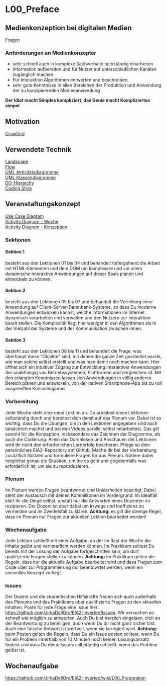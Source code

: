 # L00_Preface
## Medienkonzeption bei digitalen Medien
[Fragen](Material/Fragen.md)  
### Anforderungen an Medienkonzepter
- sehr schnell auch in komplexe Sachverhalte selbständig einarbeiten
- Information aufbereiten und für Nutzer auf unterschiedlichen Kanälen zugänglich machen.
- Für Interaktion Algorithmen entwerfen und beschreiben.
- sehr gute Kenntnisse in allen Bereichen der Produktion und Anwendung der zu konzipierenden Medienanwendung  

**Der Idiot macht Simples kompliziert, das Genie macht Kompliziertes simpel**
## Motivation
[Crawford](../X01_Appendix/Crawford/Crawford.html)
## Verwendete Technik
[Landscape](../X01_Appendix/Landscape/EIA2Landscape2019.png)  
[Flow](../X01_Appendix/Landscape/NodeFlow.pdf)  
[UML Aktivitätsdiagramme](../X01_Appendix/UML/ActivityDia2Code.pdf)  
[UML Klassendiagramme](../X01_Appendix/UML/ClassDia2Code.pdf)  
[DO-Hierarchy](../X01_Appendix/DO-Hierarchy/DOM-Classhierachy.svg)  
[Coding Style](../X01_Appendix/CodingStyle)  
## Veranstaltungskonzept
[Use Case Diagram](../X01_Appendix/UML/UCD_EIA-Kontakt.svg)  
[Activity Diagram - Woche](../X01_Appendix/UML/AD_EIA-Woche.svg)  
[Activity Diagram - Konzeption](../X01_Appendix/UML/AD_EIA-Konzeption.svg)  

### Sektionen
#### Sektion 1
besteht aus den Lektionen 01 bis 04 und behandelt tiefergehend die Arbeit mit HTML-Elementen und dem DOM um komplexere und vor allem dynamische interaktive Anwendungen auf dieser Basis planen und entwickeln zu können.

#### Sektion 2
besteht aus den Lektionen 05 bis 07 und behandelt die Verteilung einer Anwendung auf Client-Server-Datenbank-Systeme, so dass Du moderne Anwendungen entwickeln kannst, welche Informationen im Internet dynamisch verarbeiten und verwalten und den Nutzern zur Interaktion bereit stellen. Die Komplexität liegt hier weniger in den Algorithmen als in der Vielzahl der Systeme und der Kommunikation zwischen ihnen.

#### Sektion 3
besteht aus den Lektionen 08 bis 11 und behandelt die Frage, was überhaupt diese "Objekte" sind, mit denen die ganze Zeit gearbeitet wurde, wie man solche selbst erstellt und was man damit noch machen kann. Hier öffnet sich ein intuitiver Zugang zur Entwicklung interaktiver Anwendungen der unabhängig von Betriebssystemen, Plattformen und dergleichen ist. Mit den erlangten Kenntnissen lassen sich Anwendungen in völlig anderen Bereich planen und entwickeln, von der nativen Smartphone-App bis zu voll ausgereiften Konsolengames.

### Vorbereitung
Jede Woche steht eine neue Lektion an. Du arbeitest diese Lektionen selbständig durch und bereitest dich damit auf das Plenum vor. Dabei ist es wichtig, dass Du die Übungen, die in den Lektionen angegeben sind auch tatsächlich machst und bei den Videos parallel selbst mitarbeitest. Das gilt sowohl für die Konzeption, insbesondere das Zeichnen der Diagramme, als auch die Codierung. Allein das Durchlesen und Anschauen der Lektionen wird dir nicht den erforderlichen Lernerfolg bescheren. Pflege so dein persönliches EIA2-Repository auf Github.
Mache dir bei der Vorbereitung zusäztlich Notizen und formuliere Fragen für das Plenum. Notiere dabei möglichst genau die Situation, um die es geht und gegebenfalls was erforderlich ist, um sie zu reproduzieren.
### Plenum 
Im Plenum werden Fragen beantwortet und Unklarheiten beseitigt. Dabei steht der Austausch mit deinen Kommilitonen im Vordergrund. Im Idealfall klärt ihr die Dinge selbst, anstatt nur die Antworten eines Dozenten zu rezipieren. Der Dozent ist aber dabei um Irrwege und Ineffizienz zu vermeiden und im Zweifelsfall zu klären. **Achtung:** es gilt die strenge Regel, dass im Plenum nur Fragen zur aktuellen Lektion bearbeitet werden!
### Wochenaufgabe
Jede Lektion schließt mit einer Aufgabe, an der im Rest der Woche die Inhalte geübt und verinnerlicht werden können. Im Praktikum solltest Du bereits mit der Lösung der Aufgabe fortgeschritten sein, um dort qualifizierte Fragen stellen zu können. **Achtung:** im Praktikum gelten die Regeln, dass nur die aktuelle Aufgabe bearbeitet wird und dass Fragen zum Code oder zur Programmierung nur beantowrtet werden, wenn ein sinnvolles Konzept vorliegt.
### Issues
Der Dozent und die studentischen Hilfskräfte freuen sich auch außerhalb des Plenums und des Praktikums über qualifizierte Fragen zu den aktuellen Inhalten. Poste für jede Frage eine Issue hier: https://github.com/JirkaDellOro/EIA2-Inverted/issues. Wir versuchen so schnell wie möglich zu antworten. Auch Du bist herzlich eingelaen, dich an der Beantwortung zu beteiligen, auch wenn Du dir nicht ganz sicher bist. Auch eine falsche Antwort ist wertvoll, wenn sie korrigiert wird. **Achtung:** beim Posten gelten die Regeln, dass Du ein Issue posten solltest, wenn Du für ein Problem innerhalb von 10 Minuten noch keinen Lösungsansatz findest und dass Du deine Issues selbständig schließt, wenn das Problem gelöst ist.
## Wochenaufgabe
https://github.com/JirkaDellOro/EIA2-Inverted/wiki/L00_Preparation
